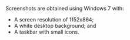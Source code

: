 Screenshots are obtained using Windows 7 with:
 * A screen resolution of 1152x864;
 * A white desktop background; and
 * A taskbar with small icons.
